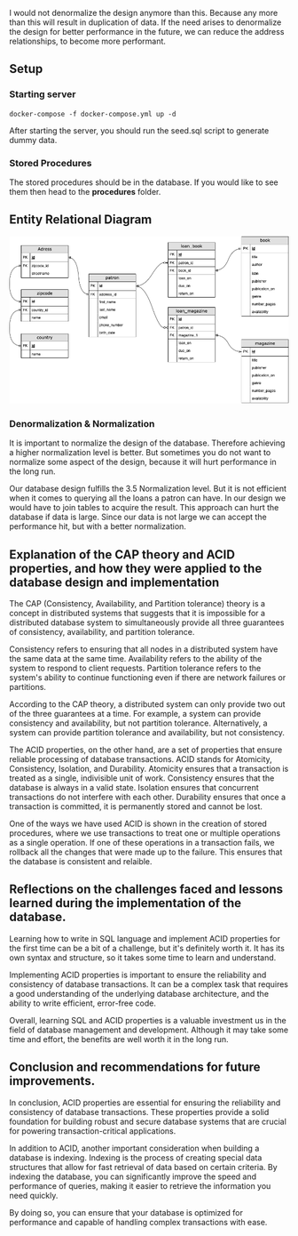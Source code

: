 I would not denormalize the design anymore than this. Because any more than this will result in duplication of data.
If the need arises to denormalize the design for better performance in the future, we can reduce the address relationships, to become more performant.

## Setup
### Starting server
```console
docker-compose -f docker-compose.yml up -d
```
After starting the server, you should run the seed.sql script to generate dummy data.
### Stored Procedures
The stored procedures should be in the database. If you would like to see them then head to the **procedures** folder.

## Entity Relational Diagram
![](library_erd.drawio.png)


### Denormalization & Normalization

It is important to normalize the design of the database. Therefore achieving a higher normalization level is better. But sometimes you do not want to normalize some aspect of the design, because it will hurt performance in the long run.

Our database design fulfills the 3.5 Normalization level. But it is not efficient when it comes to querying all the loans a patron can have. In our design we would have to join tables to acquire the result. This approach can hurt the database if data is large. Since our data is not large we can accept the performance hit, but with a better normalization.

## Explanation of the CAP theory and ACID properties, and how they were applied to the database design and implementation

The CAP (Consistency, Availability, and Partition tolerance) theory is a concept in distributed systems that suggests that it is impossible for a distributed database system to simultaneously provide all three guarantees of consistency, availability, and partition tolerance.

Consistency refers to ensuring that all nodes in a distributed system have the same data at the same time. Availability refers to the ability of the system to respond to client requests. Partition tolerance refers to the system's ability to continue functioning even if there are network failures or partitions.

According to the CAP theory, a distributed system can only provide two out of the three guarantees at a time. For example, a system can provide consistency and availability, but not partition tolerance. Alternatively, a system can provide partition tolerance and availability, but not consistency.

The ACID properties, on the other hand, are a set of properties that ensure reliable processing of database transactions. ACID stands for Atomicity, Consistency, Isolation, and Durability. Atomicity ensures that a transaction is treated as a single, indivisible unit of work. Consistency ensures that the database is always in a valid state. Isolation ensures that concurrent transactions do not interfere with each other. Durability ensures that once a transaction is committed, it is permanently stored and cannot be lost.

One of the ways we have used ACID is shown in the creation of stored procedures, where we use transactions to treat one or multiple operations as a single operation. If one of these operations in a transaction fails, we rollback all the changes that were made up to the failure. This ensures that the database is consistent and relaible.

## Reflections on the challenges faced and lessons learned during the implementation of the database.

Learning how to write in SQL language and implement ACID properties for the first time can be a bit of a challenge, but it's definitely worth it. It has its own syntax and structure, so it takes some time to learn and understand.

Implementing ACID properties is important to ensure the reliability and consistency of database transactions. It can be a complex task that requires a good understanding of the underlying database architecture, and the ability to write efficient, error-free code.

Overall, learning SQL and ACID properties is a valuable investment us in the field of database management and development. Although it may take some time and effort, the benefits are well worth it in the long run.

## Conclusion and recommendations for future improvements.

In conclusion, ACID properties are essential for ensuring the reliability and consistency of database transactions. These properties provide a solid foundation for building robust and secure database systems that are crucial for powering transaction-critical applications.

In addition to ACID, another important consideration when building a database is indexing. Indexing is the process of creating special data structures that allow for fast retrieval of data based on certain criteria. By indexing the database, you can significantly improve the speed and performance of queries, making it easier to retrieve the information you need quickly.

By doing so, you can ensure that your database is optimized for performance and capable of handling complex transactions with ease.